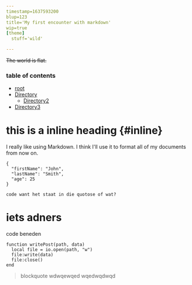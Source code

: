 ```yaml
---
timestamp=1637593200
blup=123
title='My first encounter with markdown'
wip=true
[theme]
  stuff='wild'

---
```


~~The world is flat.~~

### table of contents

* [root](../)
* [Directory](./dir1)
  * [Directory2](/dir2)
* [Directory3](#inline)
 
# this is a inline heading {#inline}

I really like using Markdown.
I think I'll use it to format all of my documents from now on.

```
{
  "firstName": "John",
  "lastName": "Smith",
  "age": 25
}
```

`code want het staat in die quotose of wat?`

# iets adners
code beneden


    function writePost(path, data)
      local file = io.open(path, "w")
      file:write(data)
      file:close()
    end



> blockquote
  wdwqewqed
  wqedwqdwqd


